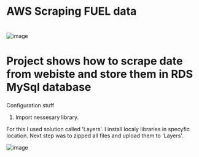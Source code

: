 # AWS Scraping FUEL data <h1> 

![image](https://user-images.githubusercontent.com/60892908/132874696-7661e6c9-394a-4720-a2b6-9b77bc634568.png)

# Project shows how to scrape date from webiste and store them in RDS MySql database <h3>
  
Configuration stuff
 1) Import nessesary library. 
  
  For this I used solution called 'Layers'. I install localy libraries in specyfic location. Next step was to zipped all files and upload them to 'Layers'.
  
![image](https://user-images.githubusercontent.com/60892908/132942955-b251649f-292d-467f-81fa-0b4b98db5df0.png)

      

